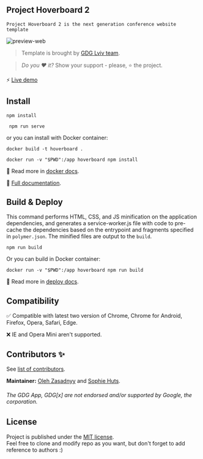 Project Hoverboard 2
--------
```
Project Hoverboard 2 is the next generation conference website template
```

![preview-web](https://cloud.githubusercontent.com/assets/2954281/17777476/5dbbbe1c-6569-11e6-9cc4-77185ae9bf92.png)
> Template is brought by [GDG Lviv team](http://lviv.gdg.org.ua/).

> *Do you :heart: it?* Show your support - please, :star: the project.

:zap: [Live demo](https://hoverboard-v2-dev.firebaseapp.com/)

Install
--------
```
npm install
```
```
 npm run serve
 ```    
or you can install with Docker container: 
```
docker build -t hoverboard .
```
``` 
docker run -v "$PWD":/app hoverboard npm install
```
:book: Read more in [docker docs](/docs/tutorials/docker.md).

:book: [Full documentation](/docs/).


Build & Deploy
--------
This command performs HTML, CSS, and JS minification on the application
dependencies, and generates a service-worker.js file with code to pre-cache the
dependencies based on the entrypoint and fragments specified in `polymer.json`.
The minified files are output to the `build`.

    npm run build

Or you can build in Docker container:

    docker run -v "$PWD":/app hoverboard npm run build

:book: Read more in [deploy docs](/docs/tutorials/deploy.md).   


Compatibility
--------
:white_check_mark: Compatible with latest two version of Chrome, Chrome for Android, Firefox, Opera, Safari, Edge.

:x: IE and Opera Mini aren't supported.


Contributors :sparkles:
--------
See [list of contributors](https://github.com/gdg-x/hoverboard/graphs/contributors).

__Maintainer:__ [Oleh Zasadnyy](https://github.com/ozasadnyy) and [Sophie Huts](https://github.com/sophieH29).


###### The GDG App, GDG[x] are not endorsed and/or supported by Google, the corporation.


License
--------

Project is published under the [MIT license](https://github.com/gdg-x/hoverboard/blob/master/LICENSE.md).  
Feel free to clone and modify repo as you want, but don't forget to add reference to authors :)
